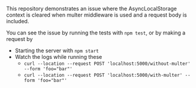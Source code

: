This repository demonstrates an issue where the AsyncLocalStorage context is cleared when multer middleware is used and a request body is included.

You can see the issue by running the tests with `npm test`, or by making a request by
* Starting the server with `npm start`
* Watch the logs while running these
  * `curl --location --request POST 'localhost:5000/without-multer' --form 'foo="bar"'`
  * `curl --location --request POST 'localhost:5000/with-multer' --form 'foo="bar"'`

